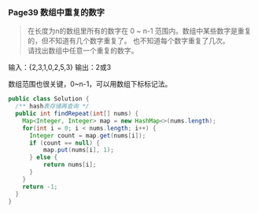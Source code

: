 ### Page39 数组中重复的数字
> 在长度为n的数组里所有的数字在 0 ~ n-1 范围内。数组中某些数字是重复的，但不知道有几个数字重复了。
> 也不知道每个数字重复了几次。  
> 请找出数组中任意一个重复的数字。

输入：{2,3,1,0,2,5,3} 输出：2或3

数组范围也很关键，0~n-1，可以用数组下标标记法。

```java
public class Solution {
  /** hash表存储再查询 */
  public int findRepeat(int[] nums) {
    Map<Integer, Integer> map = new HashMap<>(nums.length);
    for(int i = 0; i < nums.length; i++) {
      Integer count = map.get(nums[i]);
      if (count == null) {
          map.put(nums[i], 1);
      } else {
          return nums[i];
      }
    }
    return -1;
  }
}
```